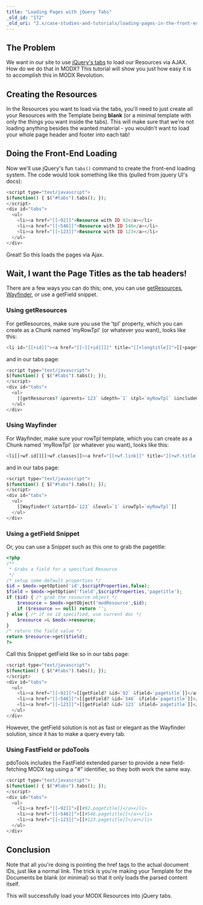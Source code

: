 ```yaml
---
title: "Loading Pages with jQuery Tabs"
_old_id: "172"
_old_uri: "2.x/case-studies-and-tutorials/loading-pages-in-the-front-end-via-ajax-and-jquery-tabs"
---
```


## The Problem

We want in our site to use [jQuery's tabs](http://jqueryui.com/demos/tabs/) to load our Resources via AJAX. How do we do that in MODX? This tutorial will show you just how easy it is to accomplish this in MODX Revolution.

## Creating the Resources

In the Resources you want to load via the tabs, you'll need to just create all your Resources with the Template being **blank** (or a minimal template with only the things you want inside the tabs). This will make sure that we're not loading anything besides the wanted material - you wouldn't want to load your whole page header and footer into each tab!

## Doing the Front-End Loading

Now we'll use jQuery's fun `tabs()` command to create the front-end loading system. The code would look something like this (pulled from jquery UI's docs):

``` php
<script type="text/javascript">
$(function() { $("#tabs").tabs(); });
</script>
<div id="tabs">
  <ul>
    <li><a href="[[~92]]">Resource with ID 92</a></li>
    <li><a href="[[~546]]">Resource with ID 546</a></li>
    <li><a href="[[~123]]">Resource with ID 123</a></li>
  </ul>
</div>
```

Great! So this loads the pages via Ajax.

## Wait, I want the Page Titles as the tab headers!

There are a few ways you can do this; one, you can use [getResources](/extras/getresources "getResources"), [Wayfinder](/extras/wayfinder "Wayfinder"), or use a getField snippet.

### Using getResources

For getResources, make sure you use the 'tpl' property, which you can create as a Chunk named 'myRowTpl' (or whatever you want), looks like this:

``` php
<li id="[[+id]]"><a href="[[~[[+id]]]]" title="[[+longtitle]]">[[+pagetitle]]</a></li>
```

and in our tabs page:

``` php
<script type="text/javascript">
$(function() { $("#tabs").tabs(); });
</script>
<div id="tabs">
  <ul>
    [[getResources? &parents=`123` &depth=`1` &tpl=`myRowTpl` &includeContent=`1` &includeTVs=`1`]]
  </ul>
</div>
```

### Using Wayfinder

For Wayfinder, make sure your rowTpl template, which you can create as a Chunk named 'myRowTpl' (or whatever you want), looks like this:

``` php
<li[[+wf.id]][[+wf.classes]]><a href="[[+wf.link]]" title="[[+wf.title]]">[[+wf.linktext]]</a></li>
```

and in our tabs page:

``` php
<script type="text/javascript">
$(function() { $("#tabs").tabs(); });
</script>
<div id="tabs">
  <ul>
    [[Wayfinder? &startId=`123` &level=`1` &rowTpl=`myRowTpl`]]
  </ul>
</div>
```

### Using a getField Snippet

Or, you can use a Snippet such as this one to grab the pagetitle:

``` php
<?php
/**
 * Grabs a field for a specified Resource
 */
/* setup some default properties */
$id = $modx->getOption('id',$scriptProperties,false);
$field = $modx->getOption('field',$scriptProperties,'pagetitle');
if ($id) { /* grab the resource object */
    $resource = $modx->getObject('modResource',$id);
    if ($resource == null) return '';
} else { /* if no id specified, use current doc */
    $resource =& $modx->resource;
}
/* return the field value */
return $resource->get($field);
?>
```

Call this Snippet getField like so in our tabs page:

``` php
<script type="text/javascript">
$(function() { $("#tabs").tabs(); });
</script>
<div id="tabs">
  <ul>
    <li><a href="[[~92]]">[[getField? &id=`92` &field=`pagetitle`]]</a></li>
    <li><a href="[[~546]]">[[getField? &id=`546` &field=`pagetitle`]]</a></li>
    <li><a href="[[~123]]">[[getField? &id=`123` &field=`pagetitle`]]</a></li>
  </ul>
</div>
```

However, the getField solution is not as fast or elegant as the Wayfinder solution, since it has to make a query every tab.

### Using FastField or pdoTools

pdoTools includes the FastField extended parser to provide a new field-fetching MODX tag using a "#" identifier, so they both work the same way.

``` php
<script type="text/javascript">
$(function() { $("#tabs").tabs(); });
</script>
<div id="tabs">
  <ul>
    <li><a href="[[~92]]">[[#92.pagetitle]]</a></li>
    <li><a href="[[~546]]">[[#546.pagetitle]]</a></li>
    <li><a href="[[~123]]">[[#123.pagetitle]]</a></li>
  </ul>
</div>
```

## Conclusion

Note that all you're doing is pointing the href tags to the actual document IDs, just like a normal link. The trick is you're making your Template for the Documents be blank (or minimal) so that it only loads the parsed content itself.

This will successfully load your MODX Resources into jQuery tabs.
